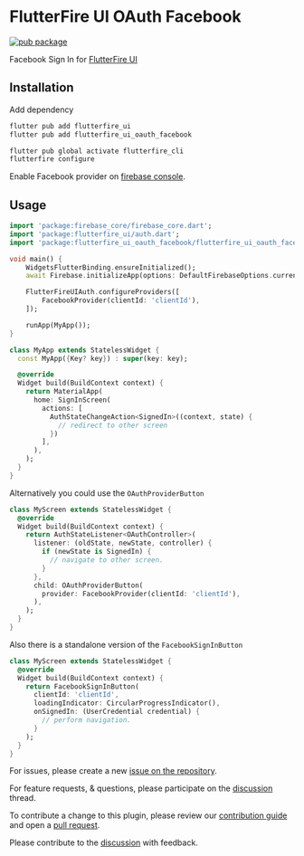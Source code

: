 # FlutterFire UI OAuth Facebook

[![pub package](https://img.shields.io/pub/v/flutterfire_ui_oauth_facebook.svg)](https://pub.dev/packages/flutterfire_ui_oauth_facebook)

Facebook Sign In for [FlutterFire UI](https://pub.dev/packages/flutterfire_ui)

## Installation

Add dependency

```sh
flutter pub add flutterfire_ui
flutter pub add flutterfire_ui_oauth_facebook

flutter pub global activate flutterfire_cli
flutterfire configure
```

Enable Facebook provider on [firebase console](https://console.firebase.google.com/).

## Usage

```dart
import 'package:firebase_core/firebase_core.dart';
import 'package:flutterfire_ui/auth.dart';
import 'package:flutterfire_ui_oauth_facebook/flutterfire_ui_oauth_facebook.dart';

void main() {
    WidgetsFlutterBinding.ensureInitialized();
    await Firebase.initializeApp(options: DefaultFirebaseOptions.currentPlatform);

    FlutterFireUIAuth.configureProviders([
        FacebookProvider(clientId: 'clientId'),
    ]);

    runApp(MyApp());
}

class MyApp extends StatelessWidget {
  const MyApp({Key? key}) : super(key: key);

  @override
  Widget build(BuildContext context) {
    return MaterialApp(
      home: SignInScreen(
        actions: [
          AuthStateChangeAction<SignedIn>((context, state) {
            // redirect to other screen
          })
        ],
      ),
    );
  }
}
```

Alternatively you could use the `OAuthProviderButton`

```dart
class MyScreen extends StatelessWidget {
  @override
  Widget build(BuildContext context) {
    return AuthStateListener<OAuthController>(
      listener: (oldState, newState, controller) {
        if (newState is SignedIn) {
          // navigate to other screen.
        }
      },
      child: OAuthProviderButton(
        provider: FacebookProvider(clientId: 'clientId'),
      ),
    );
  }
}
```

Also there is a standalone version of the `FacebookSignInButton`

```dart
class MyScreen extends StatelessWidget {
  @override
  Widget build(BuildContext context) {
    return FacebookSignInButton(
      clientId: 'clientId',
      loadingIndicator: CircularProgressIndicator(),
      onSignedIn: (UserCredential credential) {
        // perform navigation.
      }
    );
  }
}
```

For issues, please create a new [issue on the repository](https://github.com/FirebaseExtended/flutterfire/issues).

For feature requests, & questions, please participate on the [discussion](https://github.com/FirebaseExtended/flutterfire/discussions/6978) thread.

To contribute a change to this plugin, please review our [contribution guide](https://github.com/FirebaseExtended/flutterfire/blob/master/CONTRIBUTING.md) and open a [pull request](https://github.com/FirebaseExtended/flutterfire/pulls).

Please contribute to the [discussion](https://github.com/FirebaseExtended/flutterfire/discussions/6978) with feedback.
